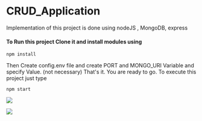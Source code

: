 # CRUD_Application
Implementation of this project is done using nodeJS , MongoDB, express

#### To Run this project Clone it and install modules using
```
npm install
```

Then Create config.env file and create PORT and MONGO_URI Variable and specify Value. (not necessary)
That's it. You are ready to go. To execute this project just type
```
npm start
```

![](https://github.com/tentac7on/CRUD-Project/blob/main/Screenshot%20(39).png)

![](https://github.com/tentac7on/CRUD-Project/blob/main/Screenshot%20(40).png)
